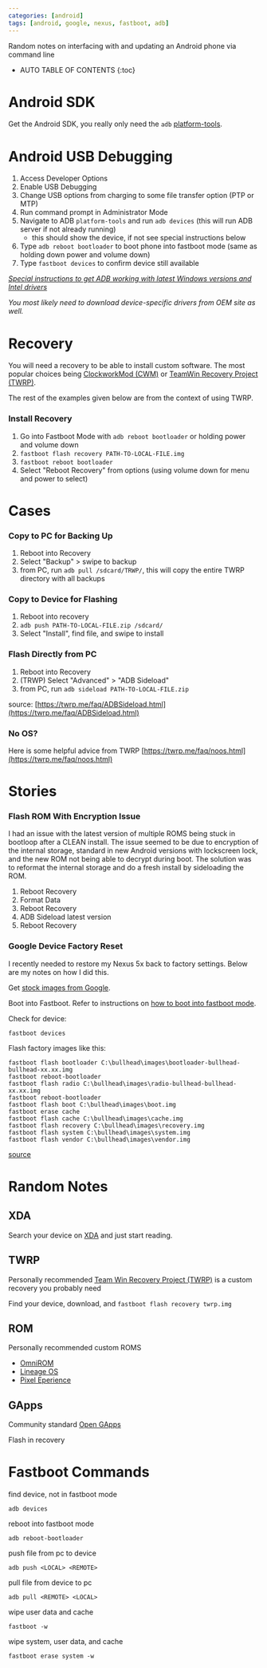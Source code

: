 ```yaml
---
categories: [android]
tags: [android, google, nexus, fastboot, adb]
---
```


Random notes on interfacing with and updating an Android phone via command line  

<!-- excerpt separator -->

* AUTO TABLE OF CONTENTS
{:toc}

# Android SDK

Get the Android SDK, you really only need the `adb` [platform-tools](https://developer.android.com/studio/releases/platform-tools.html).  

# Android USB Debugging

1. Access Developer Options
2. Enable USB Debugging
3. Change USB options from charging to some file transfer option (PTP or MTP)
4. Run command prompt in Administrator Mode
5. Navigate to ADB `platform-tools` and run `adb devices` (this will run ADB server if not already running)
    - this should show the device, if not see special instructions below
6. Type `adb reboot bootloader` to boot phone into fastboot mode (same as holding down power and volume down)  
7. Type `fastboot devices` to confirm device still available

*[Special instructions to get ADB working with latest Windows versions and Intel drivers](https://software.intel.com/en-us/xdk/docs/configuring-your-windows-usb-android-debug-connection-for-the-intel-xdk)*  

*You most likely need to download device-specific drivers from OEM site  as well.*  

# Recovery

You will need a recovery to be able to install custom software. The most popular choices being [ClockworkMod (CWM)](https://www.clockworkmod.com/) or [TeamWin Recovery Project (TWRP)](https://twrp.me/).

The rest of the examples given below are from the context of using TWRP.  

### Install Recovery

1. Go into Fastboot Mode with `adb reboot bootloader` or holding power and volume down
2. `fastboot flash recovery PATH-TO-LOCAL-FILE.img`
3. `fastboot reboot bootloader`
4. Select "Reboot Recovery" from options (using volume down for menu and power to select)

# Cases

### Copy to PC for Backing Up

1. Reboot into Recovery
2. Select "Backup" > swipe to backup
3. from PC, run `adb pull /sdcard/TRWP/`, this will copy the entire TWRP directory with all backups

### Copy to Device for Flashing

1. Reboot into recovery  
2. `adb push PATH-TO-LOCAL-FILE.zip /sdcard/`
3. Select "Install", find file, and swipe to install

### Flash Directly from PC

1. Reboot into Recovery
2. (TRWP) Select "Advanced" > "ADB Sideload"
3. from PC, run `adb sideload PATH-TO-LOCAL-FILE.zip`

source: [https://twrp.me/faq/ADBSideload.html](https://twrp.me/faq/ADBSideload.html)

### No OS?

Here is some helpful advice from TWRP [https://twrp.me/faq/noos.html](https://twrp.me/faq/noos.html)  

# Stories

### Flash ROM With Encryption Issue

I had an issue with the latest version of multiple ROMS being stuck in bootloop after a CLEAN install. The issue seemed to be due to encryption of the internal storage, standard in new Android versions with lockscreen lock, and the new ROM not being able to decrypt during boot. The solution was to reformat the internal storage and do a fresh install by sideloading the ROM.  

1. Reboot Recovery
2. Format Data
3. Reboot Recovery
4. ADB Sideload latest version
5. Reboot Recovery

### Google Device Factory Reset

I recently needed to restore my Nexus 5x back to factory settings. Below are my notes on how I did this.  

Get [stock images from Google](https://developers.google.com/android/images).  

Boot into Fastboot. Refer to instructions on [how to boot into fastboot mode](https://source.android.com/source/running.html#booting-into-fastboot-mode).  

Check for device:  

```shell
fastboot devices
```

Flash factory images like this:  

```shell
fastboot flash bootloader C:\bullhead\images\bootloader-bullhead-bullhead-xx.xx.img
fastboot reboot-bootloader
fastboot flash radio C:\bullhead\images\radio-bullhead-bullhead-xx.xx.img
fastboot reboot-bootloader
fastboot flash boot C:\bullhead\images\boot.img
fastboot erase cache
fastboot flash cache C:\bullhead\images\cache.img
fastboot flash recovery C:\bullhead\images\recovery.img
fastboot flash system C:\bullhead\images\system.img
fastboot flash vendor C:\bullhead\images\vendor.img
```
[source](https://forum.xda-developers.com/nexus-5x/general/guides-how-to-guides-beginners-t3206930)  

# Random Notes

## XDA

Search your device on [XDA](https://forum.xda-developers.com/) and just start reading.  

## TWRP

Personally recommended [Team Win Recovery Project (TWRP)](https://twrp.me/) is a custom recovery you probably need  

Find your device, download, and `fastboot flash recovery twrp.img`  

## ROM

Personally recommended custom ROMS  

- [OmniROM](https://www.omnirom.org/)
- [Lineage OS](https://download.lineageos.org/)
- [Pixel Eperience](https://download.pixelexperience.org/)

## GApps

Community standard [Open GApps](http://opengapps.org/)  

Flash in recovery  

# Fastboot Commands

find device, not in fastboot mode  

```shell
adb devices
```

reboot into fastboot mode  

```shell
adb reboot-bootloader
```

push file from pc to device  

```shell
adb push <LOCAL> <REMOTE>
```

pull file from device to pc  

```shell
adb pull <REMOTE> <LOCAL>
```

wipe user data and cache  

```shell
fastboot -w
```

wipe system, user data, and cache  

```shell
fastboot erase system -w
```
